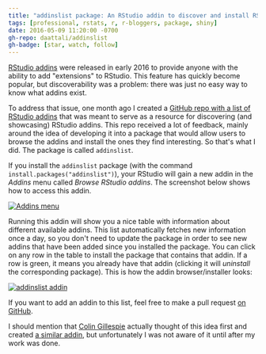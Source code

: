 ```yaml
---
title: "addinslist package: An RStudio addin to discover and install RStudio addins"
tags: [professional, rstats, r, r-bloggers, package, shiny]
date: 2016-05-09 11:20:00 -0700
gh-repo: daattali/addinslist
gh-badge: [star, watch, follow]
---
```


[RStudio addins](https://rstudio.github.io/rstudioaddins/) were released in early 2016 to provide anyone with the ability to add "extensions" to RStudio. This feature has quickly become popular, but discoverability was a problem: there was just no easy way to know what addins exist.

To address that issue, one month ago I created a [GitHub repo with a list of RStudio addins](https://github.com/daattali/addinslist#addinslist-table) that was meant to serve as a resource for discovering (and showcasing) RStudio addins. This repo received a lot of feedback, mainly around the idea of developing it into a package that would allow users to browse the addins and install the ones they find interesting. So that's what I did. The package is called `addinslist`.

If you install the `addinslist` package (with the command `install.packages("addinslist")`), your RStudio will gain a new addin in the *Addins* menu called *Browse RStudio addins*. The screenshot below shows how to access this addin.

[![Addins menu](https://raw.githubusercontent.com/daattali/addinslist/master/inst/media/addins-menu.png)](https://raw.githubusercontent.com/daattali/addinslist/master/inst/media/addins-menu.png)

Running this addin will show you a nice table with information about different available addins. This list automatically fetches new information once a day, so you don't need to update the package in order to see new addins that have been added since you installed the package.  You can click on any row in the table to install the package that contains that addin. If a row is green, it means you already have that addin (clicking it will *uninstall* the corresponding package). This is how the addin browser/installer looks:  

[![addinslist addin](https://raw.githubusercontent.com/daattali/addinslist/master/inst/media/addin.png)](https://raw.githubusercontent.com/daattali/addinslist/master/inst/media/addin.png)

If you want to add an addin to this list, feel free to make a pull request [on GitHub](https://github.com/daattali/addinslist).

I should mention that [Colin Gillespie](https://github.com/csgillespie) actually thought of this idea first and created [a similar addin](https://github.com/csgillespie/addinmanager), but unfortunately I was not aware of it until after my work was done. 
